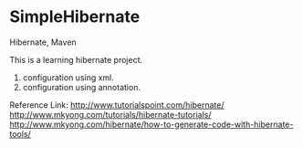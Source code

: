 # SimpleHibernate
Hibernate, Maven

This is a learning hibernate project.
1. configuration using xml.
2. configuration using annotation.


Reference Link:
http://www.tutorialspoint.com/hibernate/
http://www.mkyong.com/tutorials/hibernate-tutorials/
http://www.mkyong.com/hibernate/how-to-generate-code-with-hibernate-tools/
